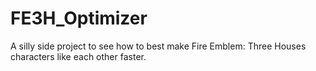 # FE3H_Optimizer
A silly side project to see how to best make Fire Emblem: Three Houses characters like each other faster.

